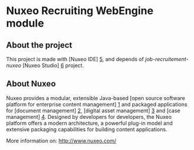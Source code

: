 # Nuxeo Recruiting WebEngine module

## About the project

This project is made with [Nuxeo IDE] [5], and depends of _job-recruitement-nuxeo_ [Nuxeo Studio] [6] project.

[5]: http://www.nuxeo.com/en/products/nuxeoide
[6]: http://www.nuxeo.com/en/services/connect/customization-as-a-service

## About Nuxeo

Nuxeo provides a modular, extensible Java-based [open source software platform for enterprise content management] [1] and packaged applications for [document management] [2], [digital asset management] [3] and [case management] [4]. Designed by developers for developers, the Nuxeo platform offers a modern architecture, a powerful plug-in model and extensive packaging capabilities for building content applications. 

[1]: http://www.nuxeo.com/en/products/ep
[2]: http://www.nuxeo.com/en/products/document-management
[3]: http://www.nuxeo.com/en/products/dam
[4]: http://www.nuxeo.com/en/products/case-management

More information on: <http://www.nuxeo.com/>

